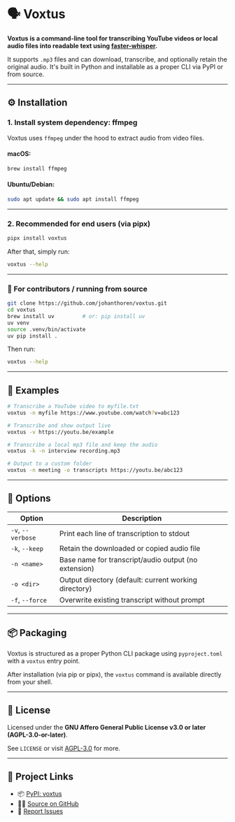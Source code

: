 # 🗣️ Voxtus

**Voxtus is a command-line tool for transcribing YouTube videos or local audio files into readable text using [faster-whisper](https://github.com/guillaumekln/faster-whisper).**

It supports `.mp3` files and can download, transcribe, and optionally retain the original audio. It's built in Python and installable as a proper CLI via PyPI or from source.

---

## ⚙️ Installation

### 1. Install system dependency: ffmpeg

Voxtus uses `ffmpeg` under the hood to extract audio from video files.

#### macOS:

```bash
brew install ffmpeg
```

#### Ubuntu/Debian:

```bash
sudo apt update && sudo apt install ffmpeg
```

---

### 2. Recommended for end users (via pipx)

```bash
pipx install voxtus
```

After that, simply run:

```bash
voxtus --help
```

---

### 🧪 For contributors / running from source

```bash
git clone https://github.com/johanthoren/voxtus.git
cd voxtus
brew install uv         # or: pip install uv
uv venv
source .venv/bin/activate
uv pip install .
```

Then run:

```bash
voxtus --help
```

---

## 🧪 Examples

```bash
# Transcribe a YouTube video to myfile.txt
voxtus -n myfile https://www.youtube.com/watch?v=abc123

# Transcribe and show output live
voxtus -v https://youtu.be/example

# Transcribe a local mp3 file and keep the audio
voxtus -k -n interview recording.mp3

# Output to a custom folder
voxtus -n meeting -o transcripts https://youtu.be/abc123
```

---

## 🔧 Options

| Option         | Description                                 |
|----------------|---------------------------------------------|
| `-v`, `--verbose` | Print each line of transcription to stdout |
| `-k`, `--keep`    | Retain the downloaded or copied audio file |
| `-n <name>`       | Base name for transcript/audio output (no extension) |
| `-o <dir>`        | Output directory (default: current working directory) |
| `-f`, `--force`   | Overwrite existing transcript without prompt |

---

## 📦 Packaging

Voxtus is structured as a proper Python CLI package using `pyproject.toml` with a `voxtus` entry point.

After installation (via pip or pipx), the `voxtus` command is available directly from your shell.

---

## 🔐 License

Licensed under the **GNU Affero General Public License v3.0 or later (AGPL-3.0-or-later)**.

See `LICENSE` or visit [AGPL-3.0](https://www.gnu.org/licenses/agpl-3.0.html) for more.

---

## 🔗 Project Links

- 📦 [PyPI: voxtus](https://pypi.org/project/voxtus/)
- 🧑‍💻 [Source on GitHub](https://github.com/johanthoren/voxtus)
- 🐛 [Report Issues](https://github.com/johanthoren/voxtus/issues)
